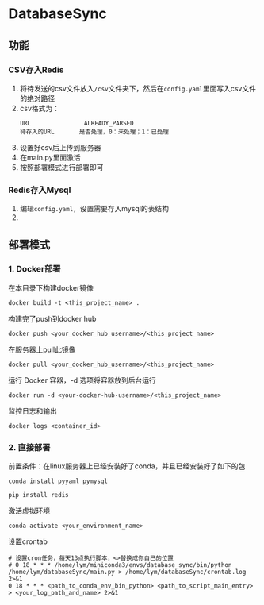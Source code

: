 # DatabaseSync

## 功能
### CSV存入Redis
1. 将待发送的csv文件放入`/csv`文件夹下，然后在`config.yaml`里面写入csv文件的绝对路径
2. csv格式为：
   ```text
   URL               ALREADY_PARSED
   待存入的URL       是否处理，0：未处理；1：已处理
   ```
3. 设置好csv后上传到服务器
4. 在main.py里面激活
5. 按照部署模式进行部署即可

### Redis存入Mysql
1. 编辑`config.yaml`，设置需要存入mysql的表结构
2. 

## 部署模式

### 1. Docker部署
在本目录下构建docker镜像
```shell
docker build -t <this_project_name> .
```
构建完了push到docker hub
```shell
docker push <your_docker_hub_username>/<this_project_name>
```
在服务器上pull此镜像
```shell
docker pull <your_docker_hub_username>/<this_project_name>
```
运行 Docker 容器，-d 选项将容器放到后台运行
```shell
docker run -d <your-docker-hub-username>/<this_project_name>
```
监控日志和输出
```shell
docker logs <container_id>
```

### 2. 直接部署
前置条件：在linux服务器上已经安装好了conda，并且已经安装好了如下的包
```shell
conda install pyyaml pymysql
```
```shell
pip install redis
```
激活虚拟环境
```shell
conda activate <your_environment_name>
```
设置crontab
```shell
# 设置cron任务，每天13点执行脚本，<>替换成你自己的位置
# 0 18 * * * /home/lym/miniconda3/envs/database_sync/bin/python /home/lym/databaseSync/main.py > /home/lym/databaseSync/crontab.log 2>&1
0 18 * * * <path_to_conda_env_bin_python> <path_to_script_main_entry> > <your_log_path_and_name> 2>&1
```

